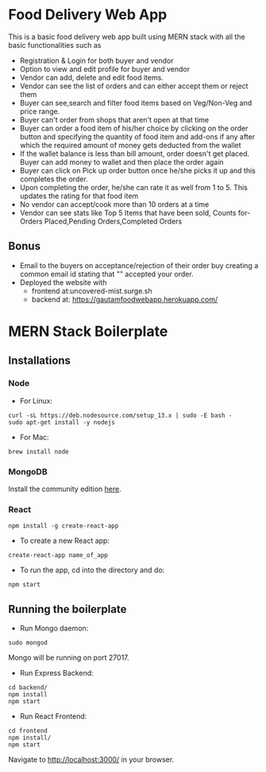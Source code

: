 # Food Delivery Web App
This is a basic food delivery web app built using MERN stack with all the basic functionalities such as 
+ Registration & Login for both buyer and vendor
+ Option to view and edit profile for buyer and vendor
+ Vendor can add, delete and edit food items.
+ Vendor can see the list of orders and can either accept them or reject them
+ Buyer can see,search and filter food items based on Veg/Non-Veg and price range.
+ Buyer can't order from shops that aren't open at that time
+ Buyer can order a food item of his/her choice by clicking on the order button and specifying the quantity of food item and add-ons if any after which the required amount of money gets deducted from the wallet
+ If the wallet balance is less than bill amount, order doesn't get placed. Buyer can add money to wallet and then place the order again
+ Buyer can click on Pick up order button once he/she picks it up and this completes the order.
+ Upon completing the order, he/she can rate it as well from 1 to 5. This updates the rating for that food item
+ No vendor can accept/cook more than 10 orders at a time
+ Vendor can see stats like Top 5 Items that have been sold, Counts for- Orders Placed,Pending Orders,Completed Orders

## Bonus
+ Email to the buyers on acceptance/rejection of their order buy creating a common email id stating that "<vendor-name>" accepted your order.
+ Deployed the website with 
    - frontend at:uncovered-mist.surge.sh
    - backend  at: https://gautamfoodwebapp.herokuapp.com/

# MERN Stack Boilerplate

## Installations

### Node

* For Linux:
```
curl -sL https://deb.nodesource.com/setup_13.x | sudo -E bash -
sudo apt-get install -y nodejs
```

* For Mac:
```
brew install node
```

### MongoDB

Install the community edition [here](https://docs.mongodb.com/manual/installation/#mongodb-community-edition-installation-tutorials).


### React

```
npm install -g create-react-app
```

* To create a new React app:
```
create-react-app name_of_app
```

* To run the app, cd into the directory and do:
```
npm start
```

## Running the boilerplate

* Run Mongo daemon:
```
sudo mongod
```
Mongo will be running on port 27017.


* Run Express Backend:
```
cd backend/
npm install
npm start
```

* Run React Frontend:
```
cd frontend
npm install/
npm start
```

Navigate to [http://localhost:3000/](http://localhost:3000/) in your browser.

